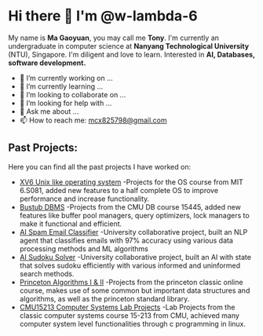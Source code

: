 # Hi there 👋 I'm @w-lambda-6
My name is **Ma Gaoyuan**, you may call me **Tony**. I'm currently an undergraduate in computer science at **Nanyang Technological University** (NTU), Singapore. I'm diligent and love to learn. Interested in **AI, Databases, software development.**
- 🔭 I’m currently working on ...
- 🌱 I’m currently learning ...
- 👯 I’m looking to collaborate on ...
- 🤔 I’m looking for help with ...
- 💬 Ask me about ...
- 📫 How to reach me: mcx825798@gmail.com

## Past Projects:
Here you can find all the past projects I have worked on:
 - [XV6 Unix like operating system](https://github.com/w-lambda-6/XV6) -Projects for the OS course from MIT 6.S081, added new features to a half complete OS to improve performance and increase functionality.
 - [Bustub DBMS](https://github.com/w-lambda-6/Bustub) -Projects from the CMU DB course 15445, added new features like buffer pool managers, query optimizers, lock managers to make it functional and efficient.
 - [AI Spam Email Classifier](https://github.com/lpwee/email-classifier) -University collaborative project, built an NLP agent that classifies emails with 97% accuracy using various data processing methods and ML algorithms
 - [AI Sudoku Solver](https://github.com/w-lambda-6/Sudoku-Solver) -University collaborative project, built an AI with state that solves sudoku efficiently with various informed and uninformed search methods.
 - [Princeton Algorithms I & II](https://github.com/w-lambda-6/Algorithms-I-II) -Projects from the princeton classic online course, makes use of some common but important data structures and algorithms, as well as the princeton standard library.
 - [CMU15213 Computer Systems Lab Projects](https://github.com/w-lambda-6/CMU15213-Labs-) -Lab Projects from the classic computer systems course 15-213 from CMU, achieved many computer system level functionalities through c programming in linux.
